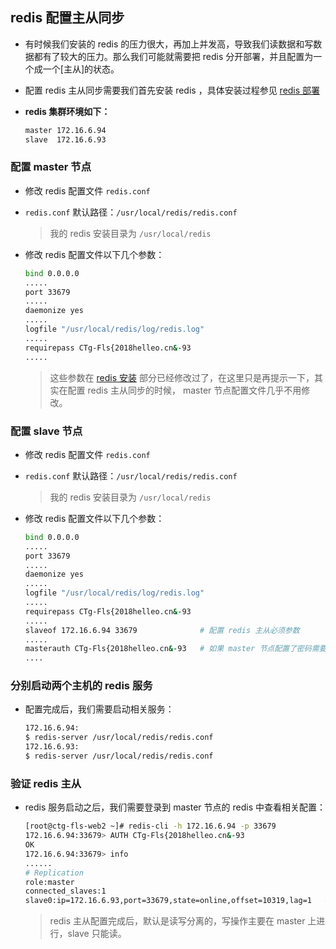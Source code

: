 ## redis 配置主从同步
- 有时候我们安装的 redis 的压力很大，再加上并发高，导致我们读数据和写数据都有了较大的压力。那么我们可能就需要把 redis 分开部署，并且配置为一个成一个[主从]的状态。
- 配置 redis 主从同步需要我们首先安装 redis ，具体安装过程参见 [redis 部署](./redis-installation-gide.md) 

- **redis 集群环境如下：**
  ``` bash
  master 172.16.6.94
  slave  172.16.6.93
  ```
### 配置 master 节点
- 修改 redis 配置文件 `redis.conf`
- `redis.conf` 默认路径：`/usr/local/redis/redis.conf`
  > 我的 redis 安装目录为 `/usr/local/redis`

- 修改 redis 配置文件以下几个参数：
  ``` bash
  bind 0.0.0.0
  .....
  port 33679
  .....
  daemonize yes
  .....
  logfile "/usr/local/redis/log/redis.log"
  .....
  requirepass CTg-Fls{2018helleo.cn&-93
  .....
  ```
  > 这些参数在 [redis 安装](./redis-installation-gide.md) 部分已经修改过了，在这里只是再提示一下，其实在配置 redis 主从同步的时候， master 节点配置文件几乎不用修改。
  
### 配置 slave 节点
- 修改 redis 配置文件 `redis.conf`
- `redis.conf` 默认路径：`/usr/local/redis/redis.conf`
  > 我的 redis 安装目录为 `/usr/local/redis`

- 修改 redis 配置文件以下几个参数：
  ``` bash
  bind 0.0.0.0
  .....
  port 33679
  .....
  daemonize yes
  .....
  logfile "/usr/local/redis/log/redis.log"
  .....
  requirepass CTg-Fls{2018helleo.cn&-93
  .....
  slaveof 172.16.6.94 33679              # 配置 redis 主从必须参数
  .....
  masterauth CTg-Fls{2018helleo.cn&-93   # 如果 master 节点配置了密码需要增加该参数，否则不需要增加该参数
  ....
  ```

### 分别启动两个主机的 redis 服务
- 配置完成后，我们需要启动相关服务：
  ``` bash
  172.16.6.94:
  $ redis-server /usr/local/redis/redis.conf
  172.16.6.93:
  $ redis-server /usr/local/redis/redis.conf
  ```

### 验证 redis 主从
- redis 服务启动之后，我们需要登录到 master 节点的 redis 中查看相关配置：
  ``` bash
  [root@ctg-fls-web2 ~]# redis-cli -h 172.16.6.94 -p 33679
  172.16.6.94:33679> AUTH CTg-Fls{2018helleo.cn&-93
  OK
  172.16.6.94:33679> info
  ......
  # Replication
  role:master
  connected_slaves:1
  slave0:ip=172.16.6.93,port=33679,state=online,offset=10319,lag=1   # 当输出信息包括如下内容表示 redis 主从配置完成
  ```
  > redis 主从配置完成后，默认是读写分离的，写操作主要在 master 上进行，slave 只能读。

